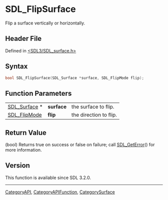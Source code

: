 # SDL_FlipSurface

Flip a surface vertically or horizontally.

## Header File

Defined in [<SDL3/SDL_surface.h>](https://github.com/libsdl-org/SDL/blob/main/include/SDL3/SDL_surface.h)

## Syntax

```c
bool SDL_FlipSurface(SDL_Surface *surface, SDL_FlipMode flip);
```

## Function Parameters

|                              |             |                        |
| ---------------------------- | ----------- | ---------------------- |
| [SDL_Surface](SDL_Surface) * | **surface** | the surface to flip.   |
| [SDL_FlipMode](SDL_FlipMode) | **flip**    | the direction to flip. |

## Return Value

(bool) Returns true on success or false on failure; call
[SDL_GetError](SDL_GetError)() for more information.

## Version

This function is available since SDL 3.2.0.

----
[CategoryAPI](CategoryAPI), [CategoryAPIFunction](CategoryAPIFunction), [CategorySurface](CategorySurface)

